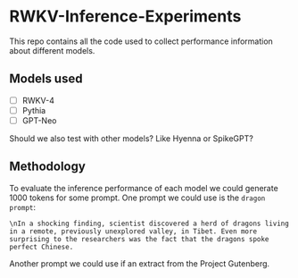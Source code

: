 # RWKV-Inference-Experiments

This repo contains all the code used to collect performance information about different models.

## Models used
 - [ ] RWKV-4
 - [ ] Pythia
 - [ ] GPT-Neo

 Should we also test with other models? Like Hyenna or SpikeGPT?

## Methodology

To evaluate the inference performance of each model we could generate 1000 tokens for some prompt.
One prompt we could use is the `dragon prompt`:

```text
\nIn a shocking finding, scientist discovered a herd of dragons living in a remote, previously unexplored valley, in Tibet. Even more surprising to the researchers was the fact that the dragons spoke perfect Chinese.
```

Another prompt we could use if an extract from the Project Gutenberg.